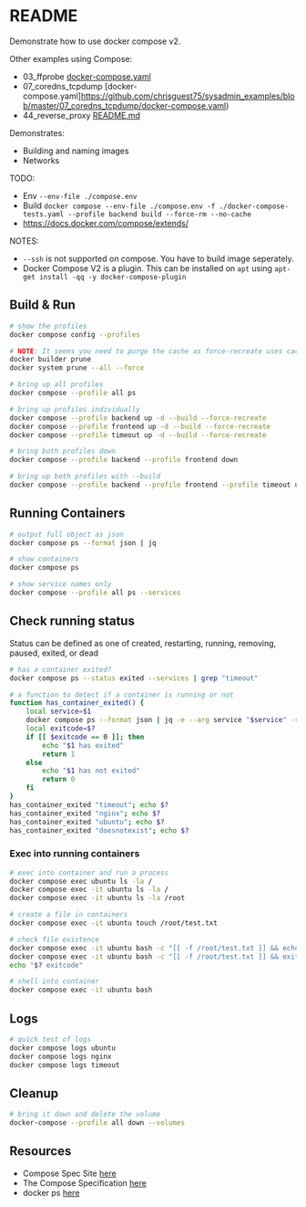 # README

Demonstrate how to use docker compose v2.  

Other examples using Compose:

* 03_ffprobe [docker-compose.yaml](https://github.com/chrisguest75/mongo_examples/blob/main/03_ffprobe/docker-compose.yaml)
* 07_coredns_tcpdump [docker-compose.yaml]https://github.com/chrisguest75/sysadmin_examples/blob/master/07_coredns_tcpdump/docker-compose.yaml)
* 44_reverse_proxy [README.md](./44_reverse_proxy/README.md)  

Demonstrates:

* Building and naming images
* Networks

TODO:

* Env `--env-file ./compose.env` 
* Build `docker compose --env-file ./compose.env -f ./docker-compose-tests.yaml --profile backend build --force-rm --no-cache`
* https://docs.docker.com/compose/extends/

NOTES:

* `--ssh` is not supported on compose.  You have to build image seperately.
* Docker Compose V2 is a plugin.  This can be installed on `apt` using 
    `apt-get install -qq -y docker-compose-plugin`

## Build & Run

```sh
# show the profiles
docker compose config --profiles  

# NOTE: It seems you need to purge the cache as force-recreate uses cached layers.
docker builder prune 
docker system prune --all --force 

# bring up all profiles
docker compose --profile all ps  

# bring up profiles individually
docker compose --profile backend up -d --build --force-recreate
docker compose --profile frontend up -d --build --force-recreate
docker compose --profile timeout up -d --build --force-recreate

# bring both profiles down
docker compose --profile backend --profile frontend down

# bring up both profiles with --build
docker compose --profile backend --profile frontend --profile timeout up -d --build --force-recreate 
```

## Running Containers

```sh
# output full object as json 
docker compose ps --format json | jq              

# show containers
docker compose ps 

# show service names only 
docker compose --profile all ps --services  
```

## Check running status

Status can be defined as one of created, restarting, running, removing, paused, exited, or dead  

```sh
# has a container exited?
docker compose ps --status exited --services | grep "timeout"

# a function to detect if a container is running or not
function has_container_exited() {
    local service=$1
    docker compose ps --format json | jq -e --arg service "$service" -r '.[] | select(.Service==$service and .State=="exited")' > /dev/null
    local exitcode=$?
    if [[ $exitcode == 0 ]]; then
        echo "$1 has exited"
        return 1
    else
        echo "$1 has not exited"
        return 0
    fi
}
has_container_exited "timeout"; echo $?
has_container_exited "nginx"; echo $?
has_container_exited "ubuntu"; echo $?
has_container_exited "doesnotexist"; echo $?
```

### Exec into running containers

```sh
# exec into container and run a process
docker compose exec ubuntu ls -la /
docker compose exec -it ubuntu ls -la /   
docker compose exec -it ubuntu ls -la /root  

# create a file in containers
docker compose exec -it ubuntu touch /root/test.txt

# check file existence
docker compose exec -it ubuntu bash -c "[[ -f /root/test.txt ]] && echo 'This file exists!'"
docker compose exec -it ubuntu bash -c "[[ -f /root/test.txt ]] && exit 1"
echo "$? exitcode"

# shell into container
docker compose exec -it ubuntu bash      
```

## Logs

```sh
# quick test of logs
docker compose logs ubuntu
docker compose logs nginx
docker compose logs timeout
```

## Cleanup

```sh
# bring it down and delete the volume
docker-compose --profile all down --volumes
```

## Resources

* Compose Spec Site [here](https://www.compose-spec.io/)
* The Compose Specification [here](https://github.com/compose-spec/compose-spec/blob/master/spec.md)
* docker ps [here](https://docs.docker.com/engine/reference/commandline/ps/)
